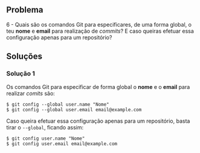 ## Problema

6 - Quais são os comandos Git para especificares, de uma forma global, o teu
**nome** e **email** para realização de *commits*? E caso queiras efetuar essa
configuração apenas para um repositório?

## Soluções

### Solução 1

Os comandos Git para especificar de forma global o **nome** e o **email** para
realizar *comits* são:

```
$ git config --global user.name "Nome"
$ git config --global user.email email@example.com
```

Caso queira efetuar essa configuração apenas para um repositório, basta tirar
o `--global`, ficando assim:

```
$ git config user.name "Nome"
$ git config user.email email@example.com
```
